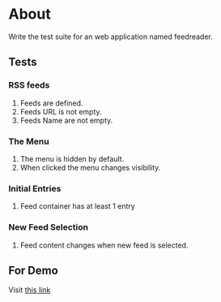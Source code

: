 # About 

Write the test suite for an web application named feedreader.

## Tests

<section>
	<h3> RSS feeds</h3>
	<ol>
		<li>Feeds are defined.</li>
		<li>Feeds URL is not empty.</li>
		<li>Feeds Name are not empty.</li>
	</ol>
</section>

<section>
	<h3> The Menu</h3>
	<ol>
		<li>The menu is hidden by default.</li>
		<li>When clicked the menu changes visibility.</li>
	</ol>
</section>

<section>
	<h3> Initial Entries</h3>
	<ol>
		<li>Feed container has at least 1 entry</li>
	</ol>
</section>

<section>
	<h3>New Feed Selection</h3>
	<ol>
		<li>Feed content changes when new feed is selected.</li>
	</ol>
</section>

## For Demo

<p>Visit <a href="https://priyadarshi-kumar.github.io/Udacity-feedreader-testing/"> this link</a></p>
